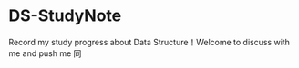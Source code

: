 # DS-StudyNote
Record my study progress about Data Structure！Welcome to discuss with me and push me 同

